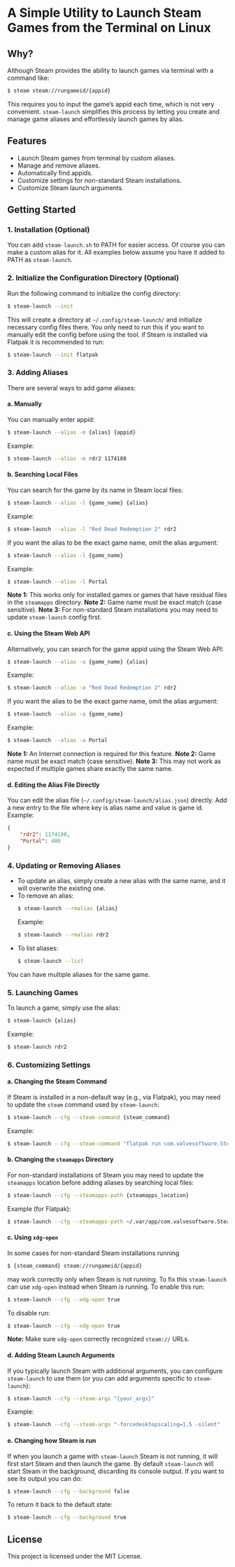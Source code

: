 
# A Simple Utility to Launch Steam Games from the Terminal on Linux

## Why?

Although Steam provides the ability to launch games via terminal with a command like:
```bash
$ steam steam://rungameid/{appid}
```
This requires you to input the game’s appid each time, which is not very convenient. `steam-launch` simplifies this process by letting you create and manage game aliases and effortlessly launch games by alias.

## Features

- Launch Steam games from terminal by custom aliases.
- Manage and remove aliases.
- Automatically find appids.
- Customize settings for non-standard Steam installations.
- Customize Steam launch arguments.

## Getting Started

### 1. Installation (Optional)

You can add `steam-launch.sh` to PATH for easier access. Of course you can make a custom alias for it. All examples below assume you have it added to PATH as `steam-launch`.

### 2. Initialize the Configuration Directory (Optional)

Run the following command to initialize the config directory:
```bash
$ steam-launch --init
```
This will create a directory at `~/.config/steam-launch/` and initialize necessary config files there. You only need to run this if you want to manually edit the config before using the tool.
if Steam is installed via Flatpak it is recommended to run:
```bash
$ steam-launch --init flatpak
```
### 3. Adding Aliases

There are several ways to add game aliases:
#### a. Manually
You can manually enter appid:
```bash
$ steam-launch --alias -m {alias} {appid}
```
Example:
```bash
$ steam-launch --alias -m rdr2 1174180
```
#### b. Searching Local Files
You can search for the game by its name in Steam local files:
```bash
$ steam-launch --alias -l {game_name} {alias}
```
Example:
```bash
$ steam-launch --alias -l "Red Dead Redemption 2" rdr2
```
If you want the alias to be the exact game name, omit the alias argument:
```bash
$ steam-launch --alias -l {game_name}
```
Example:
```bash
$ steam-launch --alias -l Portal
```
**Note 1:** This works only for installed games or games that have residual files in the `steamapps` directory.
**Note 2:** Game name must be exact match (case sensitive).
**Note 3:** For non-standard Steam installations you may need to update `steam-launch` config first.
#### c. Using the Steam Web API
Alternatively, you can search for the game appid using the Steam Web API:
```bash
$ steam-launch --alias -a {game_name} {alias}
```
Example:
```bash
$ steam-launch --alias -a "Red Dead Redemption 2" rdr2
```
If you want the alias to be the exact game name, omit the alias argument:
```bash
$ steam-launch --alias -a {game_name}
```
Example:
```bash
$ steam-launch --alias -a Portal
```
**Note 1:** An Internet connection is required for this feature.
**Note 2:** Game name must be exact match (case sensitive).
**Note 3:** This may not work as expected if multiple games share exactly the same name.
#### d. Editing the Alias File Directly
You can edit the alias file (`~/.config/steam-launch/alias.json`) directly. Add a new entry to the file where key is alias name and value is game id.
Example:
```json
{
    "rdr2": 1174180,
    "Portal": 400
}
```
### 4. Updating or Removing Aliases

- To update an alias, simply create a new alias with the same name, and it will overwrite the existing one.
- To remove an alias:
  ```bash
  $ steam-launch --rmalias {alias}
  ```
  Example:
  ```bash
  $ steam-launch --rmalias rdr2
  ```
- To list aliases:
  ```bash
  $ steam-launch --list
  ```
You can have multiple aliases for the same game.

### 5. Launching Games

To launch a game, simply use the alias:
```bash
$ steam-launch {alias}
```
Example:
```bash
$ steam-launch rdr2
```

### 6. Customizing Settings

#### a. Changing the Steam Command

If Steam is installed in a non-default way (e.g., via Flatpak), you may need to update the `steam` command used by `steam-launch`:
```bash
$ steam-launch --cfg --steam-command {steam_command}
```
Example:
```bash
$ steam-launch --cfg --steam-command "flatpak run com.valvesoftware.Steam"
```

#### b. Changing the `steamapps` Directory

For non-standard installations of Steam you may need to update the `steamapps` location before adding aliases by searching local files:
```bash
$ steam-launch --cfg --steamapps-path {steamapps_location}
```
Example (for Flatpak):
```bash
$ steam-launch --cfg --steamapps-path ~/.var/app/com.valvesoftware.Steam/.steam/steam/steamapps
```

#### c. Using `xdg-open`

In some cases for non-standard Steam installations running
```bash
$ {steam_command} steam://rungameid/{appid}
```
may work correctly only when Steam is not running.
To fix this `steam-launch` can use `xdg-open` instead when Steam is running. To enable this run:
```bash
$ steam-launch --cfg --xdg-open true
```
To disable run:
```bash
$ steam-launch --cfg --xdg-open true
```
**Note:** Make sure `xdg-open` correctly recognized `steam://` URLs.

#### d. Adding Steam Launch Arguments

If you typically launch Steam with additional arguments, you can configure `steam-launch` to use them (or you can add arguments specific to `steam-launch`):
```bash
$ steam-launch --cfg --steam-args "{your_args}"
```
Example:
```bash
$ steam-launch --cfg --steam-args "-forcedesktopscaling=1.5 -silent"
```
#### e. Changing how Steam is run

If when you launch a game with `steam-launch` Steam is not running, it will first start Steam and then launch the game. By default `steam-launch` will start Steam in the background, discarding its console output. If you want to see its output you can do:
```bash
$ steam-launch --cfg --background false
```
To return it back to the default state:
```bash
$ steam-launch --cfg --background true
```
## License

This project is licensed under the MIT License.